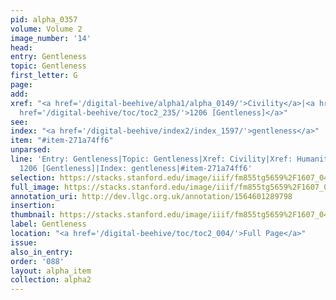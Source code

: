 ```yaml
---
pid: alpha_0357
volume: Volume 2
image_number: '14'
head: 
entry: Gentleness
topic: Gentleness
first_letter: G
page: 
add: 
xref: "<a href='/digital-beehive/alpha1/alpha_0149/'>Civility</a>|<a href='/digital-beehive/alpha2/alpha_0436/'>Humanity</a>|Moderation|<a
  href='/digital-beehive/toc/toc2_235/'>1206 [Gentleness]</a>"
see: 
index: "<a href='/digital-beehive/index2/index_1597/'>gentleness</a>"
item: "#item-271a74ff6"
unparsed: 
line: 'Entry: Gentleness|Topic: Gentleness|Xref: Civility|Xref: Humanity|Xref: Moderation|Xref:
  1206 [Gentleness]|Index: gentleness|#item-271a74ff6'
selection: https://stacks.stanford.edu/image/iiif/fm855tg5659%2F1607_0481/786,657,2983,580/full/0/default.jpg
full_image: https://stacks.stanford.edu/image/iiif/fm855tg5659%2F1607_0481/full/full/0/default.jpg
annotation_uri: http://dev.llgc.org.uk/annotation/1564601289798
insertion: 
thumbnail: https://stacks.stanford.edu/image/iiif/fm855tg5659%2F1607_0481/786,657,600,180/250,/0/default.jpg
label: Gentleness
location: "<a href='/digital-beehive/toc/toc2_004/'>Full Page</a>"
issue: 
also_in_entry: 
order: '088'
layout: alpha_item
collection: alpha2
---
```


